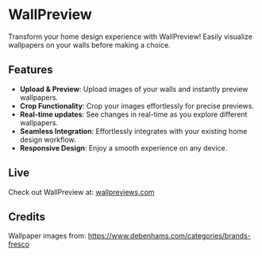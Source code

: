 # WallPreview

Transform your home design experience with WallPreview! Easily visualize wallpapers on your walls before making a choice.

## Features

- **Upload & Preview**: Upload images of your walls and instantly preview wallpapers.
- **Crop Functionality**: Crop your images effortlessly for precise previews.
- **Real-time updates**: See changes in real-time as you explore different wallpapers.
- **Seamless Integration**: Effortlessly integrates with your existing home design workflow.
- **Responsive Design**: Enjoy a smooth experience on any device.

## Live

Check out WallPreview at: [wallpreviews.com](https://wallpreviews.com/)

## Credits

Wallpaper images from: https://www.debenhams.com/categories/brands-fresco
